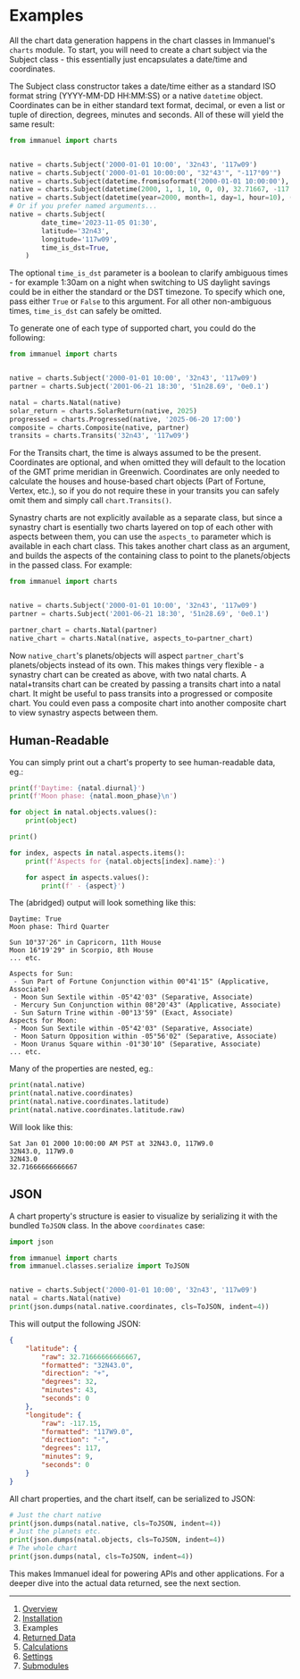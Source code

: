 # Examples

All the chart data generation happens in the chart classes in Immanuel's `charts` module. To start, you will need to create a chart subject via the Subject class - this essentially just encapsulates a date/time and coordinates.

The Subject class constructor takes a date/time either as a standard ISO format string (YYYY-MM-DD HH:MM:SS) or a native `datetime` object. Coordinates can be in either standard text format, decimal, or even a list or tuple of direction, degrees, minutes and seconds. All of these will yield the same result:

```python
from immanuel import charts


native = charts.Subject('2000-01-01 10:00', '32n43', '117w09')
native = charts.Subject('2000-01-01 10:00:00', "32°43'", "-117°09'")
native = charts.Subject(datetime.fromisoformat('2000-01-01 10:00:00'), '32.71667n', '117.15w')
native = charts.Subject(datetime(2000, 1, 1, 10, 0, 0), 32.71667, -117.15)
native = charts.Subject(datetime(year=2000, month=1, day=1, hour=10), ('+', 32, 43, 0), ['-', 117, 9, 0])
# Or if you prefer named arguments...
native = charts.Subject(
        date_time='2023-11-05 01:30',
        latitude='32n43',
        longitude='117w09',
        time_is_dst=True,
    )
```

The optional `time_is_dst` parameter is a boolean to clarify ambiguous times - for example 1:30am on a night when switching to US daylight savings could be in either the standard or the DST timezone. To specify which one, pass either `True` or `False` to this argument. For all other non-ambiguous times, `time_is_dst` can safely be omitted.

To generate one of each type of supported chart, you could do the following:

```python
from immanuel import charts


native = charts.Subject('2000-01-01 10:00', '32n43', '117w09')
partner = charts.Subject('2001-06-21 18:30', '51n28.69', '0e0.1')

natal = charts.Natal(native)
solar_return = charts.SolarReturn(native, 2025)
progressed = charts.Progressed(native, '2025-06-20 17:00')
composite = charts.Composite(native, partner)
transits = charts.Transits('32n43', '117w09')
```

For the Transits chart, the time is always assumed to be the present. Coordinates are optional, and when omitted they will default to the location of the GMT prime meridian in Greenwich. Coordinates are only needed to calculate the houses and house-based chart objects (Part of Fortune, Vertex, etc.), so if you do not require these in your transits you can safely omit them and simply call `chart.Transits()`.

Synastry charts are not explicitly available as a separate class, but since a synastry chart is esentially two charts layered on top of each other with aspects between them, you can use the `aspects_to` parameter which is available in each chart class. This takes another chart class as an argument, and builds the aspects of the containing class to point to the planets/objects in the passed class. For example:

```python
from immanuel import charts


native = charts.Subject('2000-01-01 10:00', '32n43', '117w09')
partner = charts.Subject('2001-06-21 18:30', '51n28.69', '0e0.1')

partner_chart = charts.Natal(partner)
native_chart = charts.Natal(native, aspects_to=partner_chart)
```

Now `native_chart`'s planets/objects will aspect `partner_chart`'s planets/objects instead of its own. This makes things very flexible - a synastry chart can be created as above, with two natal charts. A natal+transits chart can be created by passing a transits chart into a natal chart. It might be useful to pass transits into a progressed or composite chart. You could even pass a composite chart into another composite chart to view synastry aspects between them.

## Human-Readable

You can simply print out a chart's property to see human-readable data, eg.:

```python
print(f'Daytime: {natal.diurnal}')
print(f'Moon phase: {natal.moon_phase}\n')

for object in natal.objects.values():
    print(object)

print()

for index, aspects in natal.aspects.items():
    print(f'Aspects for {natal.objects[index].name}:')

    for aspect in aspects.values():
        print(f' - {aspect}')
```

The (abridged) output will look something like this:

```
Daytime: True
Moon phase: Third Quarter

Sun 10°37'26" in Capricorn, 11th House
Moon 16°19'29" in Scorpio, 8th House
... etc.

Aspects for Sun:
 - Sun Part of Fortune Conjunction within 00°41'15" (Applicative, Associate)
 - Moon Sun Sextile within -05°42'03" (Separative, Associate)
 - Mercury Sun Conjunction within 08°20'43" (Applicative, Associate)
 - Sun Saturn Trine within -00°13'59" (Exact, Associate)
Aspects for Moon:
 - Moon Sun Sextile within -05°42'03" (Separative, Associate)
 - Moon Saturn Opposition within -05°56'02" (Separative, Associate)
 - Moon Uranus Square within -01°30'10" (Separative, Associate)
... etc.
```

Many of the properties are nested, eg.:

```python
print(natal.native)
print(natal.native.coordinates)
print(natal.native.coordinates.latitude)
print(natal.native.coordinates.latitude.raw)
```

Will look like this:

```
Sat Jan 01 2000 10:00:00 AM PST at 32N43.0, 117W9.0
32N43.0, 117W9.0
32N43.0
32.71666666666667
```

## JSON

A chart property's structure is easier to visualize by serializing it with the bundled `ToJSON` class. In the above `coordinates` case:

```python
import json

from immanuel import charts
from immanuel.classes.serialize import ToJSON


native = charts.Subject('2000-01-01 10:00', '32n43', '117w09')
natal = charts.Natal(native)
print(json.dumps(natal.native.coordinates, cls=ToJSON, indent=4))
```

This will output the following JSON:

```json
{
    "latitude": {
        "raw": 32.71666666666667,
        "formatted": "32N43.0",
        "direction": "+",
        "degrees": 32,
        "minutes": 43,
        "seconds": 0
    },
    "longitude": {
        "raw": -117.15,
        "formatted": "117W9.0",
        "direction": "-",
        "degrees": 117,
        "minutes": 9,
        "seconds": 0
    }
}
```

All chart properties, and the chart itself, can be serialized to JSON:

```python
# Just the chart native
print(json.dumps(natal.native, cls=ToJSON, indent=4))
# Just the planets etc.
print(json.dumps(natal.objects, cls=ToJSON, indent=4))
# The whole chart
print(json.dumps(natal, cls=ToJSON, indent=4))
```

This makes Immanuel ideal for powering APIs and other applications. For a deeper dive into the actual data returned, see the next section.

---

1. [Overview](1-overview.md)
2. [Installation](2-installation.md)
3. Examples
4. [Returned Data](4-data.md)
5. [Calculations](5-calculations.md)
6. [Settings](6-settings.md)
7. [Submodules](7-submodules.md)
